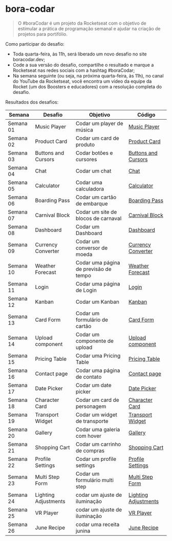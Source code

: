 # bora-codar

>O #boraCodar é um projeto da Rocketseat com o objetivo de  estimular a prática de programação semanal e ajudar na criação de projetos para portifólio.

Como participar do desafio:
- Toda quarta-feira, às 11h, será liberado um novo desafio no site boracodar.dev;
- Code a sua versão do desafio, compartilhe o resultado e marque a Rocketseat nas redes sociais com a hashtag #boraCodar;
- Na semana seguinte (ou seja, na próxima quarta-feira, às 11h), no canal do YouTube da Rocketseat, você encontra um vídeo da equipe da Rocket (um dos Boosters e educadores) com a resolução completa do desafio.

Resultados dos desafios:

| Semana | Desafio	   |   Objetivo	|   Código	|
|---|---|---|---|
| Semana 01 | Music Player | Codar um player de música | [Music Player](https://github.com/MatheusPrudente/bora-codar/tree/main/01-music-player) |
| Semana 02 | Product Card | Codar um card de produto | [Product Card](https://github.com/MatheusPrudente/bora-codar/tree/main/02-product-card) |
| Semana 03 | Buttons and Cursors | Codar botões e cursores | [Buttons and Cursors](https://github.com/MatheusPrudente/bora-codar/tree/main/03-buttons) |
| Semana 04 | Chat | Codar um chat |[Chat](https://github.com/MatheusPrudente/bora-codar/tree/main/04-chat) |
| Semana 05 | Calculator | Codar uma calculadora | [Calculator](https://github.com/MatheusPrudente/bora-codar/tree/main/05-calculator) |
| Semana 06 | Boarding Pass | Codar um cartão de embarque | [Boarding Pass](https://github.com/MatheusPrudente/bora-codar/tree/main/06-boarding-pass) |
| Semana 07 | Carnival Block | Codar um site de blocos de carnaval | [Carnival Block](https://github.com/MatheusPrudente/bora-codar/tree/main/07-carnival-block) |
| Semana 08 | Dashboard | Codar um Dashboard | [Dashboard](https://github.com/MatheusPrudente/bora-codar/tree/main/08-dashboard) |
| Semana 09 | Currency Converter | Codar um conversor de moeda | [Currency Converter](https://github.com/MatheusPrudente/bora-codar/tree/main/09-currency-converter) |
| Semana 10 | Weather Forecast | Codar uma página de previsão de tempo | [Weather Forecast](https://github.com/MatheusPrudente/bora-codar/tree/main/10-weather-forecast)|
| Semana 11 | Login | Codar uma página de Login | [Login](https://github.com/MatheusPrudente/bora-codar/tree/main/11-login)|
| Semana 12 | Kanban | Codar um Kanban | [Kanban](https://github.com/MatheusPrudente/bora-codar/tree/main/12-kanban) |
| Semana 13 | Card Form | Codar um formulário de cartão | [Card Form](https://github.com/MatheusPrudente/bora-codar/tree/main/12-card-form) |
| Semana 14 | Upload component| Codar um componente de upload | [Upload component](https://github.com/MatheusPrudente/bora-codar/tree/main/14-upload-component) |
| Semana 15 | Pricing Table| Codar uma Pricing Table | [Pricing Table](https://github.com/MatheusPrudente/bora-codar/tree/main/15-pricing-table) |
| Semana 16 | Contact page | Codar uma página de contato | [Contact page](https://github.com/MatheusPrudente/bora-codar/tree/main/16-contact-page) |
| Semana 17 | Date Picker  | Codar um date picker | [Date Picker](https://github.com/MatheusPrudente/bora-codar/tree/main/17-date-picker) |
| Semana 18 | Character Card  | Codar um card de personagem | [Character Card](https://github.com/MatheusPrudente/bora-codar/tree/main/18-character-card) |
| Semana 19 | Transport Widget | Codar um widget de transporte | [Transport Widget](https://github.com/MatheusPrudente/bora-codar/tree/main/19-transport-widget) |
| Semana 20 | Gallery  | Codar uma galeria com hover | [Gallery](https://github.com/MatheusPrudente/bora-codar/tree/main/20-gallery) |
| Semana 21 | Shopping Cart | Codar um carrinho de compras | [Shopping Cart](https://github.com/MatheusPrudente/bora-codar/tree/main/21-shopping-cart) |
| Semana 22 | Profile Settings | Codar um profile settings| [Profile Settings](https://github.com/MatheusPrudente/bora-codar/tree/main/22-profile-settings) |
| Semana 23 | Multi Step Form | Codar um formulário multi step | [Multi Step Form](https://github.com/MatheusPrudente/bora-codar/tree/main/23-multi-step-form) |
| Semana 24 | Lighting Adjustments | codar um ajuste de iluminação | [Lighting Adjustments](https://github.com/MatheusPrudente/bora-codar/tree/main/24-lighting-adjustments) |
| Semana 25 | VR Player | codar um ajuste de iluminação | [VR Player](https://github.com/MatheusPrudente/bora-codar/tree/main/25-vr-player) |
| Semana 26 | June Recipe | codar uma receita junina | [June Recipe](https://github.com/MatheusPrudente/bora-codar/tree/main/26-june-recipe) |